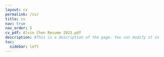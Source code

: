 ```yaml
---
layout: cv
permalink: /cv/
title: cv
nav: true
nav_order: 5
cv_pdf: Alvin Chen Resume 2023.pdf
description: #This is a description of the page. You can modify it in '_pages/cv.md'. You can also change or remove the top pdf download button.
toc:
  sidebar: left
---
```


